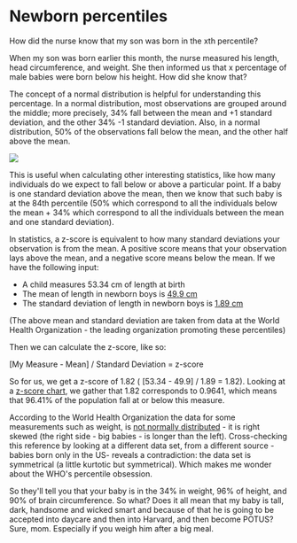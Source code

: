 # Newborn percentiles

How did the nurse know that my son was born in the xth percentile?

When my son was born earlier this month, the nurse measured his length, head circumference, and weight. She then informed us that x percentage of male babies were born below his height. How did she know that?

The concept of a normal distribution is helpful for understanding this percentage. In a normal distribution, most observations are grouped around the middle; more precisely, 34% fall between the mean and +1 standard deviation, and the other 34% -1 standard deviation. Also, in a normal distribution, 50% of the observations fall below the mean, and the other half above the mean.

![](https://upload.wikimedia.org/wikipedia/commons/thumb/a/a9/Empirical_Rule.PNG/675px-Empirical_Rule.PNG)

This is useful when calculating other interesting statistics, like how many individuals do we expect to fall below or above a particular point.  If a baby is one standard deviation above the mean, then we know that such baby is at the 84th percentile (50% which correspond to all the individuals below the mean + 34% which correspond to all the individuals between the mean and one standard deviation).

In statistics, a z-score is equivalent to how many standard deviations your observation is from the mean. A positive score means that your observation lays above the mean, and a negative score means below the mean. If we have the following input:

* A child measures 53.34 cm of length at birth
* The mean of length in newborn boys is [49.9 cm](http://www.who.int/childgrowth/standards/LFA_boys_0_13_zscores.pdf?ua=1)
* The standard deviation of length in newborn boys is [1.89 cm](http://www.who.int/childgrowth/standards/LFA_boys_0_13_zscores.pdf?ua=1)

(The above mean and standard deviation are taken from data at the World Health Organization - the leading organization promoting these percentiles)

Then we can calculate the z-score, like so:

[My Measure - Mean] / Standard Deviation = z-score

So for us, we get a z-score of 1.82 ( [53.34 - 49.9] / 1.89 = 1.82). Looking at a [z-score chart](http://math.arizona.edu/~rsims/ma464/standardnormaltable.pdf), we gather that 1.82 corresponds to 0.9641, which means that 96.41% of the population fall at or below this measure.

According to the World Health Organization the data for some measurements such as weight, is [not normally distributed](http://www.who.int/childgrowth/training/module_c_interpreting_indicators.pdf) - it is right skewed (the right side - big babies - is longer than the left). Cross-checking this reference by looking at a different data set, from a different source -babies born only in the US- reveals a contradiction: the data set is symmetrical (a little kurtotic but symmetrical). Which makes me wonder about the WHO's percentile obsession.

So they'll tell you that your baby is in the 34% in weight, 96% of height, and 90% of brain circumference. So what? Does it all mean that my baby is tall, dark, handsome and wicked smart and because of that he is going to be accepted into daycare and then into Harvard, and then become POTUS? Sure, mom. Especially if you weigh him after a big meal. 
